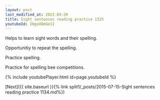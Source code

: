 ```yaml
---
layout: post
last_modified_at: 2021-03-29
title: Sight sentences reading practice 1325
youtubeId: I0geOQmGe1I
---
```

 
 
Helps to learn sight words and their spelling.

Opportunitiy to repeat the spelling. 

Practice spelling. 
 
Practice for spelling bee competitions. 
 
{% include youtubePlayer.html id=page.youtubeId %}
 
 

[Next]({{ site.baseurl }}{% link  split1/_posts/2015-07-15-Sight sentences reading practice 1134.md%})
 
